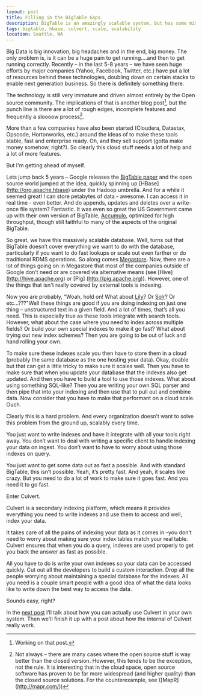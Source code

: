 ```yaml
---
layout: post
title: Filling in the BigTable Gaps
description: BigTable is an amazingly scalable system, but has some missing features.
tags: bigtable, hbase, culvert, scale, scalability
location: Seattle, WA
---
```

Big Data is big innovation, big headaches and in the end, big money. The only problem is, is it can be a huge pain to get running….and then to get running correctly.  Recently – in the last 5-8 years – we have seen huge efforts by major companies (Yahoo, Facebook, Twitter, etc.) have put a lot of resources behind these technologies, doubling down on certain stacks to enable next generation business. So there is definitely something there.

The technology is still very immature and driven almost entirely by the Open source community. The implications of that is another blog post[^one], but the punch line is there are a lot of rough edges, incomplete features and frequently a sloooow process[^two]. 

More than a few companies have also been started (Cloudera, Datastax, Opscode, Hortonworks, etc.) around the ideas of to make these tools stable, fast and enterprise ready. Oh, and they sell support (gotta make money somehow, right?). So clearly this cloud stuff needs a lot of help and a lot of more features.

But I'm getting ahead of myself.

Lets jump back 5 years – Google releases the [BigTable paper] and the open source world jumped at the idea, quickly spinning up [HBase] (http://org.apache.hbase) under the Hadoop umbrella. And for a while it seemed great! I can store petabytes of data - awesome. I can access it in real time - even better. And do appends, updates and deletes over a write-once file system? Fantastic. It was even so great the US Government came up with their own version of BigTable, [Accumulo](http://incubator.apache.org/accumulo/), optimized for high throughput, though still faithful to many of the aspects of the original BigTable.

So great, we have this massively scalable database. Well, turns out that BigTable doesn’t cover everything we want to do with the database, particularly if you want to do fast lookups or scale out even farther or do traditional RDMS operations. So along comes [Megastore]. Now, there are a lot of things going on in Megastore that most of the companies outside of Google don’t need or are covered via alternative means (see [Hive] (http://hive.apache.org) or [Pig] (http://pig.apache.org)). However, one of the things that isn't really covered by external tools is indexing. 

Now you are probably, “Woah, hold on! What about [Lily]? Or [Solr]? Or etc...???"Well these things are good if you are doing indexing on just one thing – unstructured text in a given field. And a lot of times, that’s all you need.  This is especially true as these tools integrate with search tools. However, what about the case where you need to index across multiple fields? Or build your own special indexes to make it go fast? What about trying out new index schemes? Then you are going to be out of luck and hand rolling your own. 

To make sure these indexes scale you then have to store them in a cloud (probably the same database as the one hosting your data). Okay, doable but that can get a little tricky to make sure it scales well. Then you have to make sure that when you update your database that the indexes also get updated. And then you have to build a tool to use those indexes. What about using something SQL-like? Then you are writing your own SQL parser and then pipe that into your indexing and then use that to pull out and combine data. Now consider that you have to make that performant on a cloud scale.  Ouch.

Clearly this is a hard problem. And every organization doesn’t want to solve this problem from the ground up, scalably every time. 

You just want to write indexes and have it integrate with all your tools right away. You don’t want to deal with writing a specific client to handle indexing your data on ingest. You don’t want to have to worry about using those indexes on query. 

You just want to get some data out as fast a possible. And with standard BigTable, this isn’t possible. Yeah, it’s pretty fast. And yeah, it scales like crazy. But you need to do a lot of work to make sure it goes fast. And you need it to go fast.

Enter Culvert.

Culvert is a secondary indexing platform, which means it provides everything you need to write indexes and use them to access and well, index your data.

 It takes care of all the pains of indexing your data as it comes in –you don’t need to worry about making sure your index tables match your real table. Culvert ensures that when you do a query, indexes are used properly to get you back the answer as fast as possible.

All you have to do is write your own indexes so your data can be accessed quickly. Cut out all the developers to build a custom interaction. Drop all the people worrying about maintaining a special database for the indexes.  All you need is a couple smart people with a good idea of what the data looks like to write down the best way to access the data.

Sounds easy, right?

In the [next post](/2011/11/17/welcome-to-index-nirvana.html) I’ll talk about how you can actually use Culvert in your own system. Then we'll finish it up with a post about how the internal of Culvert really work.

[BigTable paper]: http://labs.google.com/papers/bigtable-osdi06.pdf
[Lily]: http://www.lilyproject.org/lily/index.html
[Solr]: http://lucene.apache.org/solr/
[Megastore]: http://research.google.com/pubs/archive/36971.pdf

[^one]: Working on that post.

[^two]: Not always – there are many cases where the open source stuff is way better than the closed version. However, this tends to be the exception, not the rule. It is interesting that in the cloud space, open source software has proven to be far more widespread (and higher quality) than the closed source solutions. For the counterexample, see ([MapR] (http://mapr.com/))

